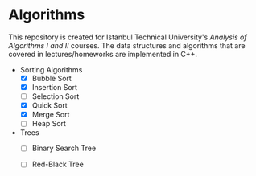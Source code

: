 # Algorithms

This repository is created for Istanbul Technical University's _Analysis of Algorithms I and II_ courses.
The data structures and algorithms that are covered in lectures/homeworks are implemented in C++.

- Sorting Algorithms
  - [x] Bubble Sort
  - [x] Insertion Sort
  - [ ] Selection Sort
  - [x] Quick Sort
  - [x] Merge Sort
  - [ ] Heap Sort
  
- Trees
  - [ ] Binary Search Tree
  - [ ] Red-Black Tree

